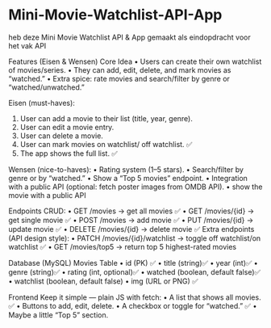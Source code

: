 # Mini-Movie-Watchlist-API-App
heb deze Mini Movie Watchlist API &amp; App gemaakt als eindopdracht voor het vak API

Features (Eisen & Wensen)
Core Idea
•	Users can create their own watchlist of movies/series.
•	They can add, edit, delete, and mark movies as “watched.”
•	Extra spice: rate movies and search/filter by genre or “watched/unwatched.”

Eisen (must-haves):
1.	User can add a movie to their list (title, year, genre).
2.	User can edit a movie entry. 
3.	User can delete a movie.
4.	User can mark movies on watchlist/ off watchlist. ✅
5.	The app shows the full list. ✅
   
Wensen (nice-to-haves):
•	Rating system (1–5 stars). 
•	Search/filter by genre or by “watched.”
•	Show a “Top 5 movies” endpoint.
•	Integration with a public API (optional: fetch poster images from OMDB API).
•   show the movie with a public API

Endpoints
CRUD:
•	GET /movies → get all movies ✅
•	GET /movies/{id} → get single movie ✅
•	POST /movies → add movie ✅
•	PUT /movies/{id} → update movie ✅
•	DELETE /movies/{id} → delete movie ✅
Extra endpoints (API design style):
•	PATCH /movies/{id}/watchlist → toggle off watchlist/on watchlist ✅
•	GET /movies/top5 → return top 5 highest-rated movies

Database (MySQL)
Movies Table
•	id (PK) ✅
•	title (string)✅
•	year (int)✅
•	genre (string)✅
•	rating (int, optional)✅
•	watched (boolean, default false)✅
•   watchlist (boolean, default false)
•   img (URL or PNG) ✅

Frontend
Keep it simple — plain JS with fetch:
•	A list that shows all movies. ✅
•	Buttons to add, edit, delete. 
•	A checkbox or toggle for “watched.” ✅
•	Maybe a little “Top 5” section. 


